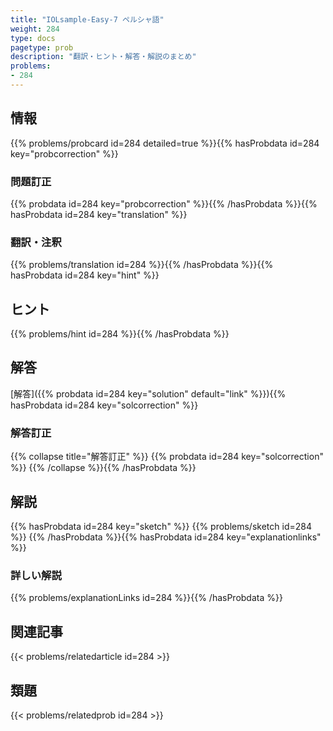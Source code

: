 ```yaml
---
title: "IOLsample-Easy-7 ペルシャ語"
weight: 284
type: docs
pagetype: prob
description: "翻訳・ヒント・解答・解説のまとめ"
problems: 
- 284
---
```


## 情報

{{% problems/probcard id=284 detailed=true %}}{{% hasProbdata id=284 key="probcorrection" %}}

### 問題訂正

{{% probdata id=284 key="probcorrection" %}}{{% /hasProbdata %}}{{% hasProbdata id=284 key="translation" %}}

### 翻訳・注釈

{{% problems/translation id=284 %}}{{% /hasProbdata %}}{{% hasProbdata id=284 key="hint" %}}

## ヒント

{{% problems/hint id=284 %}}{{% /hasProbdata %}}

## 解答

[解答]({{% probdata id=284 key="solution" default="link" %}}){{% hasProbdata id=284 key="solcorrection" %}}

### 解答訂正

{{% collapse title="解答訂正" %}}
{{% probdata id=284 key="solcorrection" %}}
{{% /collapse %}}{{% /hasProbdata %}}

## 解説

{{% hasProbdata id=284 key="sketch" %}}
{{% problems/sketch id=284 %}}
{{% /hasProbdata %}}{{% hasProbdata id=284 key="explanationlinks" %}}

### 詳しい解説

{{% problems/explanationLinks id=284 %}}{{% /hasProbdata %}}

## 関連記事

{{< problems/relatedarticle id=284 >}}

## 類題

{{< problems/relatedprob id=284 >}}
